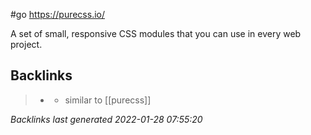 #go https://purecss.io/

A set of small, responsive CSS modules that you can use in every web project.

## Backlinks

> - [](simplecss.md)
>   - similar to [[purecss]]

_Backlinks last generated 2022-01-28 07:55:20_
